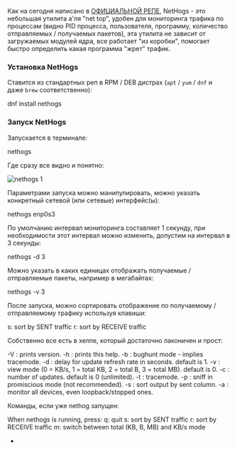 Как на сегодня написано в [ОФИЦИАЛЬНОЙ РЕПЕ](https://github.com/raboof/nethogs), NetHogs - это небольшая утилита а'ля "net top", удобен для мониторинга трафика по процессам (видно PID процесса, пользователя, программу, количество отправляемых / получаемых пакетов), эта утилита не зависит от загружаемых модулей ядра, все работает "из коробки", помогает быстро определить какая программа "жрет" трафик.

### Установка NetHogs

Ставится из стандартных реп в RPM / DEB дистрах (`apt` / `yum` / `dnf` и даже `brew` соответственно):

dnf install nethogs

### Запуск NetHogs

Запускается в терминале:

nethogs

Где сразу все видно и понятно:

![nethogs 1](https://www.sys-adm.in/images/MyArticles/nix/nethogs/nethogs-1.jpg)

Параметрами запуска можно манипулировать, можно указать конкретный сетевой (или сетевые) интерфейс(ы):

nethogs enp0s3

По умолчанию интервал мониторинга составляет 1 секунду, при необходимости этот интервал можно изменить, допустим на интервал в 3 секунды:

nethogs -d 3

Можно указать в каких единицах отображать получаемые / отправляемые пакеты, например в мегабайтах:

nethogs -v 3

После запуска, можно сортировать отображение по получаемому / отправляемому трафику используя клавиши:

 s: sort by SENT traffic
 r: sort by RECEIVE traffic

Собственно все есть в хелпе, который достаточно лаконичен и прост:

-V : prints version.
-h : prints this help.
-b : bughunt mode - implies tracemode.
-d : delay for update refresh rate in seconds. default is 1.
-v : view mode (0 = KB/s, 1 = total KB, 2 = total B, 3 = total MB). default is 0.
-c : number of updates. default is 0 (unlimited).
-t : tracemode.
-p : sniff in promiscious mode (not recommended).
-s : sort output by sent column.
-a : monitor all devices, even loopback/stopped ones.

Команды, если уже nethog запущен:

When nethogs is running, press:
 q: quit
 s: sort by SENT traffic
 r: sort by RECEIVE traffic
 m: switch between total (KB, B, MB) and KB/s mode

-   [](https://www.sys-adm.in/systadm/nix/841-linux-kak-posmotret-istoriyu-logonov-na-server.html)
